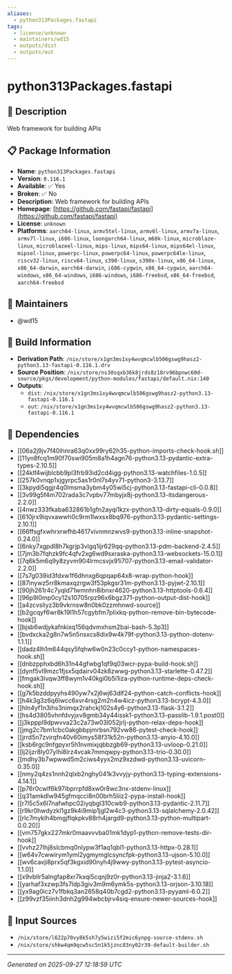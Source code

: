 ```yaml
---
aliases:
  - python313Packages.fastapi
tags:
  - license/unknown
  - maintainers/wd15
  - outputs/dist
  - outputs/out
---
```


# python313Packages.fastapi

## 📝 Description

Web framework for building APIs

## 📋 Package Information

- **Name**: `python313Packages.fastapi`
- **Version**: `0.116.1`
- **Available**: ✅ Yes
- **Broken**: ✅ No
- **Description**: Web framework for building APIs
- **Homepage**: [https://github.com/fastapi/fastapi](https://github.com/fastapi/fastapi)
- **License**: `unknown`
- **Platforms**: `aarch64-linux`, `armv5tel-linux`, `armv6l-linux`, `armv7a-linux`, `armv7l-linux`, `i686-linux`, `loongarch64-linux`, `m68k-linux`, `microblaze-linux`, `microblazeel-linux`, `mips-linux`, `mips64-linux`, `mips64el-linux`, `mipsel-linux`, `powerpc-linux`, `powerpc64-linux`, `powerpc64le-linux`, `riscv32-linux`, `riscv64-linux`, `s390-linux`, `s390x-linux`, `x86_64-linux`, `x86_64-darwin`, `aarch64-darwin`, `i686-cygwin`, `x86_64-cygwin`, `aarch64-windows`, `x86_64-windows`, `i686-windows`, `i686-freebsd`, `x86_64-freebsd`, `aarch64-freebsd`
## 👥 Maintainers

- @wd15


## 🔧 Build Information

- **Derivation Path**: `/nix/store/x1gn3ms1xy4wvqmcwlb506gswg9hasz2-python3.13-fastapi-0.116.1.drv`
- **Source Position**: `/nix/store/ns30sqxb36k8jrds8z18rv96bpnwc60d-source/pkgs/development/python-modules/fastapi/default.nix:140`
- **Outputs**:
  - `dist`:  `/nix/store/x1gn3ms1xy4wvqmcwlb506gswg9hasz2-python3.13-fastapi-0.116.1`
  - `out`:  `/nix/store/x1gn3ms1xy4wvqmcwlb506gswg9hasz2-python3.13-fastapi-0.116.1`

## 🔗 Dependencies

- [[06a2j9jv7f40ihnra63q0xx99ry62h35-python-imports-check-hook.sh]]
- [[11yn8fcq1m90f70swi905m8a1h4agn76-python3.13-pydantic-extra-types-2.10.5]]
- [[24klf4wijblcbb9pl3frb93id2cd4igg-python3.13-watchfiles-1.0.5]]
- [[257k0vnqp1xjgyrpc5as1r0nl7s4yv71-python3-3.13.7]]
- [[3kpydi5qgjr4q0lmsma3ybm4y05wi5cj-python3.13-fastapi-cli-0.0.8]]
- [[3v99g5f4m702rada3c7vpbv77mbyjx8j-python3.13-itsdangerous-2.2.0]]
- [[4nwz333fkaba632861b1gfn2ayqi1kzx-python3.13-dirty-equals-0.9.0]]
- [[610jrx9iqvxawwh0c9rm1lwxsx8bq976-python3.13-pydantic-settings-2.10.1]]
- [[66ffsgfxwhrxrwfhb4617vivnmnzwvs9-python3.13-inline-snapshot-0.24.0]]
- [[6nky7xgpdl8h7kgrjp3vlgq1ijr629qq-python3.13-pdm-backend-2.4.5]]
- [[7jm3b7fqhzk9fc4qfv2xg6wd9sxraska-python3.13-websockets-15.0.1]]
- [[7q6k5m6q9y8zyvm904lrmcsvjx91i707-python3.13-email-validator-2.2.0]]
- [[7s7g039id3fdxw1f6dhnxg6qpqap64x8-wrap-python-hook]]
- [[87inywz5rr8kmaxqzrgw3f53pkgsr31m-python3.13-pyjwt-2.10.1]]
- [[90jh261r4c7yqld71wmnhn8ibnxr4620-python3.13-httptools-0.6.4]]
- [[96p9l0mp0cy12s10705rpz96x6bgz371-python-output-dist-hook]]
- [[a4zcvsliyz3b9vkrnsw8n0bk0zzmhnwd-source]]
- [[b2gcqyf6wr8k19l1h57cgybfm7plixkq-python-remove-bin-bytecode-hook]]
- [[bjsb6wdjykafnkixq156qdvmxhsm2bai-bash-5.3p3]]
- [[bvdxcka2g8n7w5n5nsxcs8dix9w4k79f-python3.13-python-dotenv-1.1.1]]
- [[dadz4lh1m644qsy5fqhw6w0n23c0ccy1-python-namespaces-hook.sh]]
- [[dnbzpphxbd6h31n44gfwbg1qf9q03wcr-pypa-build-hook.sh]]
- [[dynf5vl9mzc1fjsx5qdairv04zk8zwwg-python3.13-starlette-0.47.2]]
- [[fmgak3lvqw3ff8wym1v40kgi0b5i1iza-python-runtime-deps-check-hook.sh]]
- [[g7k5bzddpyyhs490yw7x2j6wj63dlf24-python-catch-conflicts-hook]]
- [[h4k3g3z6q6lwcc6xvr4rsg2m2n4w4icz-python3.13-bcrypt-4.3.0]]
- [[hln4yf1n3ihs3nimqx2rahckj102s4y6-python3.13-flask-3.1.2]]
- [[hs4d3805vhnfdvyjxv8gmb34y44issk1-python3.13-passlib-1.9.1.post0]]
- [[j3kpppl9dpwvva23c2a73w03l052jrlj-python-relax-deps-hook]]
- [[jmg2c7bm1cbc0akgbbpjmrbsn792vw86-pytest-check-hook]]
- [[jrrd5n7zvirqfn40v60imys58f31k52n-python3.13-anyio-4.10.0]]
- [[ksb6rgc9nfgpyxr5h1nvmixjqbbzgb69-python3.13-uvloop-0.21.0]]
- [[lj2ijzr8ly07ylhi8lrz4vcak7mmqwpy-python3.13-trio-0.30.0]]
- [[mdhy3b7wpwwd5m2ciws4yyx2mz9xzdwd-python3.13-uvicorn-0.35.0]]
- [[nmy2q4zs1nnh2qlxb2nghy041k3vvyjy-python3.13-typing-extensions-4.14.1]]
- [[p76r0cwlf6k97ibprrpfd8xw0r8wc3nx-stdenv-linux]]
- [[q31amkdlw945gfmqcci8n00brh5liiz2-pypa-install-hook]]
- [[r7l5c5x6l7nafwhpc02iyqbgl310cwb9-python3.13-pydantic-2.11.7]]
- [[r9kr0hwdyzkl1gz9k4i9mip1jgl2w4c3-python3.13-sqlalchemy-2.0.42]]
- [[rlc7myklh4bmgjflqkpkv88rh4jargd9-python3.13-python-multipart-0.0.20]]
- [[vm757gkx227mkr0maavvvba01mk1dyp1-python-remove-tests-dir-hook]]
- [[vvhz27lhj8slcbmq0nlypw3f1aq1qbl1-python3.13-httpx-0.28.1]]
- [[w64v7cwwirym1yml2ygmymglcsyncfpk-python3.13-ujson-5.10.0]]
- [[wv6cavji8prx5qf3kgxid90nyh4j9wwy-python3.13-pytest-asyncio-1.1.0]]
- [[x9vbllr5alngfap8xr7kxqi5cqnj9z0r-python3.13-jinja2-3.1.6]]
- [[yarhaf3xzwp3fs7ldp3giv3m9m6ymk5s-python3.13-orjson-3.10.18]]
- [[yx9ag0icz7v1fbkq3an2658q40b7cgd2-python3.13-pyyaml-6.0.2]]
- [[z99vzf35iinh3dnh2g994wbcbjrv4siq-ensure-newer-sources-hook]]

## 📁 Input Sources

- `/nix/store/l622p70vy8k5sh7y5wizi5f2mic6ynpg-source-stdenv.sh`
- `/nix/store/shkw4qm9qcw5sc5n1k5jznc83ny02r39-default-builder.sh`

---
*Generated on 2025-09-27 12:18:59 UTC*
